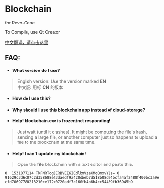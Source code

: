 # Blockchain
for Revo-Gene  
  
To Compile, use Qt Creator  

[中文翻译，请点击这里](#中文翻译)

## FAQ:  
- #### What version do I use?  
> English version: Use the version marked **EN**  
> 中文版: 用标 **CN** 的版本  
- #### How do I use this?  
- #### Why should I use this blockchain app instead of cloud-storage?  
- #### Help! blockchain.exe is frozen/not responding!
> Just wait (until it crashes). It might be computing the file's hash, sending a large file, or another computer just so happens to upload a file to the blockchain at the same time.  
- #### Help! I can't update my blockchain!  
> Open the **file** blockchain with a text editor and paste this:  

`
0  1531877114 TkFNRTogIERBVEE6IEdlbmVzaXMgQmxvY2s= 0 91629c3d6c07c2d358688ef3daedf9a420dbeb7d518b08de4bcfa4af2488f400bc3a9ecfd70697780213210ce172e0720adf7c160fb4b6b4cc54489fb36945b9
`
